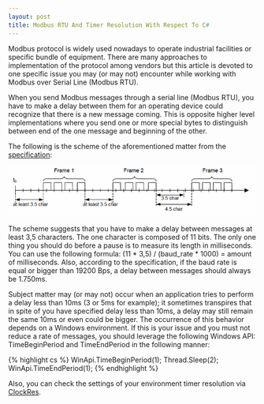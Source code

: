 ```yaml
---
layout: post
title: Modbus RTU And Timer Resolution With Respect To C#
---
```


Modbus protocol is widely used nowadays to operate industrial facilities or specific bundle of equipment. There are many approaches to implementation of the protocol among vendors but this article is devoted to one specific issue you may (or may not) encounter while working with Modbus over Serial Line (Modbus RTU).

When you send Modbus messages through a serial line (Modbus RTU), you have to make a delay between them for an operating device could recognize that there is a new message coming. This is opposite higher level implementations where you send one or more special bytes to distinguish between end of the one message and beginning of the other.

The following is the scheme of the aforementioned matter from the [specification]( http://www.modbus.org/docs/Modbus_over_serial_line_V1_02.pdf):

![Modbus RTU](/images/modbus-framing.png "Modbus RTU framing specification")

The scheme suggests that you have to make a delay between messages at least 3,5 characters. The one character is composed of 11 bits. The only one thing you should do before a pause is to measure its length in milliseconds. You can use the following formula: (11 * 3,5) / (baud_rate * 1000) = amount of milliseconds. Also, according to the specification, if the baud rate is equal or bigger than 19200 Bps, a delay between messages should always be 1.750ms.

Subject matter may (or may not) occur when an application tries to perform a delay less than 10ms (3 or 5ms for example); it sometimes transpires that in spite of you have specified delay less than 10ms, a delay may still remain the same 10ms or even could be bigger. The occurrence of this behavior depends on a Windows environment. If this is your issue and you must not reduce a rate of messages, you should leverage the following Windows API: TimeBeginPeriod and TimeEndPeriod in the following manner:

{% highlight cs %}
WinApi.TimeBeginPeriod(1);
Thread.Sleep(2);
WinApi.TimeEndPeriod(1);
{% endhighlight %}

Also, you can check the settings of your environment timer resolution via [ClockRes](https://docs.microsoft.com/en-us/sysinternals/downloads/clockres).

